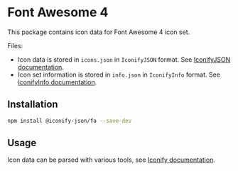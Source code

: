 # Font Awesome 4

This package contains icon data for Font Awesome 4 icon set.

Files:

-   Icon data is stored in `icons.json` in `IconifyJSON` format. See [IconifyJSON documentation](https://docs.iconify.design/types/iconify-json.html).
-   Icon set information is stored in `info.json` in `IconifyInfo` format. See [IconifyInfo documentation](https://docs.iconify.design/types/iconify-info.html).

## Installation

```bash
npm install @iconify-json/fa --save-dev
```

## Usage

Icon data can be parsed with various tools, see [Iconify documentation](https://docs.iconify.design/icons/json.html).
